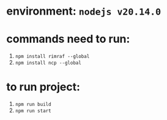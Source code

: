 # environment: `nodejs v20.14.0`

# commands need to run:
1. `npm install rimraf --global`
2. `npm install ncp --global`

# to run project:

1. `npm run build`
2. `npm run start`
